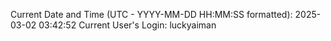 Current Date and Time (UTC - YYYY-MM-DD HH:MM:SS formatted): 2025-03-02 03:42:52
Current User's Login: luckyaiman
